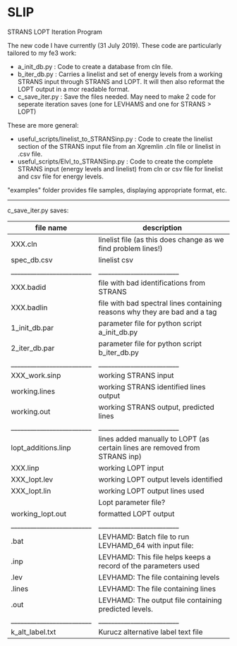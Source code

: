 # SLIP
STRANS LOPT Iteration Program

The new code I have currently (31 July 2019). These code are particularly tailored to my fe3 work:
+ a_init_db.py : Code to create a database from cln file.
+ b_iter_db.py : Carries a linelist and set of energy levels from a working STRANS input through STRANS and LOPT. It will then also reformat the LOPT output in a mor readable format. 
+ c_save_iter.py : Save the files needed. May need to make 2 code for seperate iteration saves (one for LEVHAMS and one for STRANS > LOPT)


These are more general:

+ useful_scripts/linelist_to_STRANSinp.py : Code to create the linelist section of the STRANS input file from an Xgremlin .cln file or linelist in .csv file.
+ useful_scripts/Elvl_to_STRANSinp.py : Code to create the complete STRANS input (energy levels and linelist) from cln or csv file for linelist and csv file for energy levels. 


"examples" folder provides file samples, displaying appropriate format, etc.  

-------------------------------------------------------------------------------------------




c_save_iter.py saves: 


|file name                |  description |
|-------------------------|-------------------------------------------------------------------------- |
|XXX.cln             		   |      linelist file (as this does change as we find problem lines!)              |   
|spec_db.csv         		   |  	linelist csv                                                                 |
|_________________________|_________________________ |
|XXX.badid           		   |   	file with bad identifications from STRANS                             |      
|XXX.badlin         		    |   	file with bad spectral lines containing reasons why they are bad and a tag   |
|1_init_db.par      		    | 		parameter file for python script a_init_db.py                              |
|2_iter_db.par      		    | 		parameter file for python script b_iter_db.py                            |
|_________________________|_________________________  |
|XXX_work.sinp      		    | 		working STRANS input                                                       |  
|working.lines       		   |   	working STRANS identified lines output                               |       
|working.out         		   |   	working STRANS output, predicted lines                               |        
|_________________________|_________________________  |
|lopt_additions.linp   		 |	lines added manually to LOPT (as certain lines are removed from STRANS inp)  |
|XXX.linp         	    		 | working LOPT input                                                           |
|XXX_lopt.lev     		   		 |  working LOPT output levels identified                                        | 
|XXX_lopt.lin     		   		 |  working LOPT output lines used     |
|                         | Lopt parameter file? |
|working_lopt.out       		|	 formatted LOPT output |                                                       
|_________________________|_________________________  |
| .bat       	    		   	 	|	LEVHAMD: Batch file to run LEVHAMD_64 with input file:        |
| .inp       	    		 	    |	LEVHAMD: This file helps keeps a record of the parameters used  |     
| .lev               		 		|	LEVHAMD: The file containing levels        |
| .lines             		 		|	LEVHAMD: The file containing lines        |
| .out           		     		|	LEVHAMD: The output file containing predicted levels.    |
|_________________________|_________________________ |
| k_alt_label.txt         |  Kurucz alternative label text file    |

 

